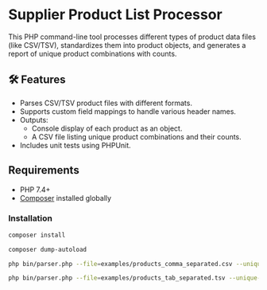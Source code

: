 # Supplier Product List Processor

This PHP command-line tool processes different types of product data files (like CSV/TSV), standardizes them into product objects, and generates a report of unique product combinations with counts.

## 🛠 Features

- Parses CSV/TSV product files with different formats.
- Supports custom field mappings to handle various header names.
- Outputs:
  - Console display of each product as an object.
  - A CSV file listing unique product combinations and their counts.
- Includes unit tests using PHPUnit.

## Requirements

- PHP 7.4+
- [Composer](https://getcomposer.org/) installed globally

### Installation


```bash
composer install

composer dump-autoload

php bin/parser.php --file=examples/products_comma_separated.csv --unique-combinations=output/combination_count.csv

php bin/parser.php --file=examples/products_tab_separated.tsv --unique-combinations=output/combination_tab_count.csv
